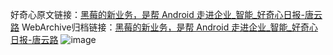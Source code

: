 好奇心原文链接：[黑莓的新业务，是帮 Android 走进企业_智能_好奇心日报-唐云路](https://www.qdaily.com/articles/6826.html)
WebArchive归档链接：[黑莓的新业务，是帮 Android 走进企业_智能_好奇心日报-唐云路](http://web.archive.org/web/20190623171428/https://www.qdaily.com/articles/6826.html)
![image](http://ww3.sinaimg.cn/large/007d5XDply1g3wb6nacj5j30u02kinkh)